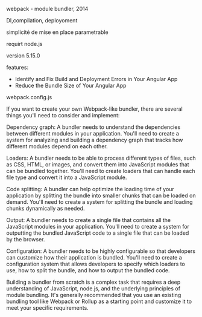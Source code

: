 webpack - module bundler, 2014

DI,compilation, deployoment

simplicité de mise en place parametrable

requirt node.js

version 5.15.0

features: 
- Identify and Fix Build and Deployment Errors in Your Angular App
- Reduce the Bundle Size of Your Angular App

webpack.config.js


If you want to create your own Webpack-like bundler, there are several things you'll need to consider and implement:

Dependency graph: A bundler needs to understand the dependencies between different modules in your application. You'll need to create a system for analyzing and building a dependency graph that tracks how different modules depend on each other.

Loaders: A bundler needs to be able to process different types of files, such as CSS, HTML, or images, and convert them into JavaScript modules that can be bundled together. You'll need to create loaders that can handle each file type and convert it into a JavaScript module.

Code splitting: A bundler can help optimize the loading time of your application by splitting the bundle into smaller chunks that can be loaded on demand. You'll need to create a system for splitting the bundle and loading chunks dynamically as needed.

Output: A bundler needs to create a single file that contains all the JavaScript modules in your application. You'll need to create a system for outputting the bundled JavaScript code to a single file that can be loaded by the browser.

Configuration: A bundler needs to be highly configurable so that developers can customize how their application is bundled. You'll need to create a configuration system that allows developers to specify which loaders to use, how to split the bundle, and how to output the bundled code.

Building a bundler from scratch is a complex task that requires a deep understanding of JavaScript, node.js, and the underlying principles of module bundling. It's generally recommended that you use an existing bundling tool like Webpack or Rollup as a starting point and customize it to meet your specific requirements.